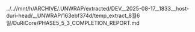 ../..//mnt/h/ARCHIVE/.UNWRAP/extracted/DEV__2025-08-17__1833__host-duri-head/__UNWRAP/163ebf374d/temp_extract_8월6일/DuRiCore/PHASE5_5_3_COMPLETION_REPORT.md